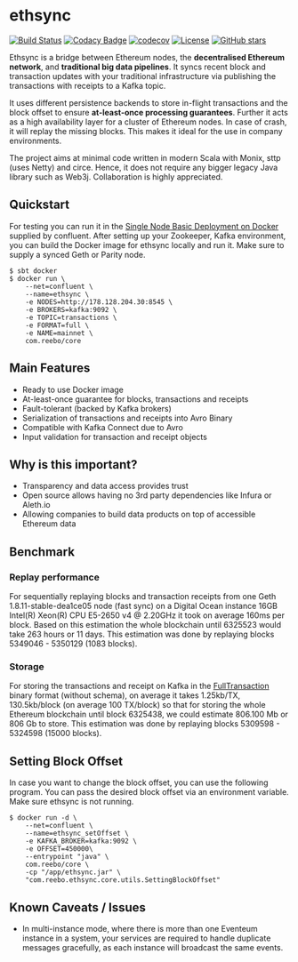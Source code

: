 # ethsync

[![Build Status](https://travis-ci.org/reeboio/ethsync.svg?branch=master)](https://travis-ci.org/reeboio/ethsync) [![Codacy Badge](https://api.codacy.com/project/badge/Grade/fe92a454c96e4cc398de80a060ba3376)](https://www.codacy.com/app/jpzk/ethsync_2?utm_source=github.com&amp;utm_medium=referral&amp;utm_content=jpzk/ethsync&amp;utm_campaign=Badge_Grade)
[![codecov](https://codecov.io/gh/jpzk/ethsync/branch/master/graph/badge.svg)](https://codecov.io/gh/jpzk/ethsync) [![License](http://img.shields.io/:license-Apache%202-grey.svg)](http://www.apache.org/licenses/LICENSE-2.0.txt) [![GitHub stars](https://img.shields.io/github/stars/reeboio/ethsync.svg?style=flat)](https://github.com/jpzk/ethsync/stargazers) 

Ethsync is a bridge between Ethereum nodes, the **decentralised Ethereum network**, and **traditional big data pipelines**. It syncs recent block and transaction updates with your traditional infrastructure via publishing the transactions with receipts to a Kafka topic.

It uses different persistence backends to store in-flight transactions and the block offset to ensure **at-least-once processing guarantees**. Further it acts as a high availability layer for a cluster of Ethereum nodes. In case of crash, it will replay the missing blocks. This makes it ideal for the use in company environments.

The project aims at minimal code written in modern Scala with Monix, sttp (uses Netty) and circe. Hence, it does not require any bigger legacy Java library such as Web3j. Collaboration is highly appreciated. 

## Quickstart

For testing you can run it in the [Single Node Basic Deployment on Docker](https://docs.confluent.io/current/installation/docker/docs/installation/single-node-client.html) supplied by confluent. After setting up your Zookeeper, Kafka environment, you can build the Docker image for ethsync locally and run it. Make sure to supply a synced Geth or Parity node.

```
$ sbt docker
$ docker run \ 
    --net=confluent \
    --name=ethsync \
    -e NODES=http://178.128.204.30:8545 \
    -e BROKERS=kafka:9092 \
    -e TOPIC=transactions \
    -e FORMAT=full \
    -e NAME=mainnet \
    com.reebo/core
```

## Main Features

* Ready to use Docker image
* At-least-once guarantee for blocks, transactions and receipts
* Fault-tolerant (backed by Kafka brokers)
* Serialization of transactions and receipts into Avro Binary 
* Compatible with Kafka Connect due to Avro
* Input validation for transaction and receipt objects

## Why is this important?

* Transparency and data access provides trust 
* Open source allows having no 3rd party dependencies like Infura or Aleth.io
* Allowing companies to build data products on top of accessible Ethereum data


## Benchmark 

### Replay performance

For sequentially replaying blocks and transaction receipts from one Geth 1.8.11-stable-dea1ce05 node (fast sync) on a Digital Ocean instance 16GB Intel(R) Xeon(R) CPU E5-2650 v4 @ 2.20GHz it took on average 160ms per block. Based on this estimation the whole blockchain until 6325523 would take 263 hours or 11 days. This estimation was done by replaying blocks 5349046 - 5350129 (1083 blocks). 

### Storage

For storing the transactions and receipt on Kafka in the [FullTransaction](https://github.com/jpzk/ethsync/blob/master/avro/FullTransaction.json) binary format (without schema), on average it takes 1.25kb/TX, 130.5kb/block (on average 100 TX/block) so that for storing the whole Ethereum blockchain until block 6325438, we could estimate 806.100 Mb or 806 Gb to store. This estimation was done by replaying blocks 5309598 - 5324598 (15000 blocks). 

## Setting Block Offset

In case you want to change the block offset, you can use the following program. You can pass the desired block offset via an environment variable. Make sure ethsync is not running. 

```$xslt
$ docker run -d \
    --net=confluent \
    --name=ethsync_setOffset \
    -e KAFKA_BROKER=kafka:9092 \
    -e OFFSET=450000\
    --entrypoint "java" \
    com.reebo/core \
    -cp "/app/ethsync.jar" \
    "com.reebo.ethsync.core.utils.SettingBlockOffset"
```

## Known Caveats / Issues
* In multi-instance mode, where there is more than one Eventeum instance in a system, your services are required to handle duplicate messages gracefully, as each instance will broadcast the same events.
